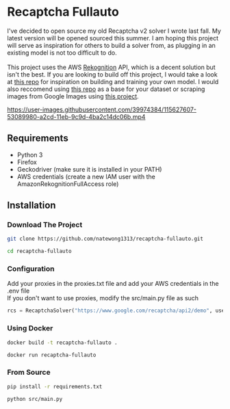 # Recaptcha Fullauto
I've decided to open source my old Recaptcha v2 solver I wrote last fall. My latest version will be opened sourced this summer. I am hoping this project will serve as inspiration for others to build a solver from, as plugging in an existing model is not too difficult to do.<br><br>
This project uses the AWS [Rekognition](https://aws.amazon.com/rekognition/) API, which is a decent solution but isn't the best. If you are looking to build off this project, I would take a look at [this repo](https://github.com/haze/nocap) for inspiration on building and training your own model. I would also reccomend using [this repo](https://github.com/deathlyface/recaptcha-dataset) as a base for your dataset or scraping images from Google Images using [this project](https://pypi.org/project/icrawler/).<br> 

https://user-images.githubusercontent.com/39974384/115627607-53089980-a2cd-11eb-9c9d-4ba2c14dc06b.mp4


## Requirements
* Python 3
* Firefox
* Geckodriver (make sure it is installed in your PATH)
* AWS credentials (create a new IAM user with the AmazonRekognitionFullAccess role) 
## Installation
### Download The Project
```bash
git clone https://github.com/natewong1313/recaptcha-fullauto.git
```
```bash
cd recaptcha-fullauto
```
### Configuration
Add your proxies in the proxies.txt file and add your AWS credentials in the .env file<br>
If you don't want to use proxies, modify the src/main.py file as such
```python
rcs = RecaptchaSolver("https://www.google.com/recaptcha/api2/demo", use_proxies = False)
```
### Using Docker
```bash
docker build -t recaptcha-fullauto .
```
```bash
docker run recaptcha-fullauto
```
### From Source
```bash
pip install -r requirements.txt
```
```bash
python src/main.py
```
